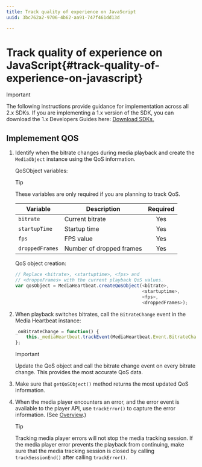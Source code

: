 ```yaml
---
title: Track quality of experience on JavaScript
uuid: 3bc762a2-9706-4b62-aa91-747f461dd13d

---
```


# Track quality of experience on JavaScript{#track-quality-of-experience-on-javascript}

>[!IMPORTANT]
>
>The following instructions provide guidance for implementation across all 2.x SDKs. If you are implementing a 1.x version of the SDK, you can download the 1.x Developers Guides here: [Download SDKs.](/help/sdk-implement/download-sdks.md)

## Implemement QOS

1. Identify when the bitrate changes during media playback and create the `MediaObject` instance using the QoS information.

    QoSObject variables: 
 
    >[!TIP]
    >
    >These variables are only required if you are planning to track QoS.
 
     | Variable | Description | Required |
     | --- | --- | :---: |
     | `bitrate` | Current bitrate | Yes |
     | `startupTime` | Startup time | Yes |
     | `fps` | FPS value | Yes |
     | `droppedFrames` | Number of dropped frames | Yes |
 
    QoS object creation: 
 
    ```js
    // Replace <bitrate>, <startuptime>, <fps> and  
    // <droppeFrames> with the current playback QoS values.  
    var qosObject = MediaHeartbeat.createQoSObject(<bitrate>,  
                                                   <startuptime>,  
                                                   <fps>,  
                                                   <droppedFrames>); 
    
    ```

1. When playback switches bitrates, call the `BitrateChange` event in the Media Heartbeat instance: 

    ```js
    _onBitrateChange = function() { 
        this._mediaHeartbeat.trackEvent(MediaHeartbeat.Event.BitrateChange, qosObject); 
    };
    ```
 
    >[!IMPORTANT]
    >
    >Update the QoS object and call the bitrate change event on every bitrate change. This provides the most accurate QoS data.

1. Make sure that `getQoSObject()` method returns the most updated QoS information. 
1. When the media player encounters an error, and the error event is available to the player API, use `trackError()` to capture the error information. (See [Overview](/help/sdk-implement/track-errors/track-errors-overview.md).) 

   >[!TIP]
   >
   >Tracking media player errors will not stop the media tracking session. If the media player error prevents the playback from continuing, make sure that the media tracking session is closed by calling `trackSessionEnd()` after calling `trackError()`.

